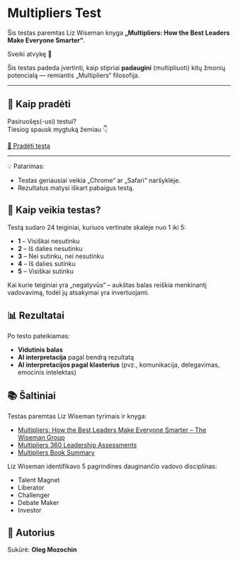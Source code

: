 # Multipliers Test

Šis testas paremtas Liz Wiseman knyga **„Multipliers: How the Best Leaders Make Everyone Smarter“**.

Sveiki atvykę 👋  

Šis testas padeda įvertinti, kaip stipriai **padaugini** (multipliuoti) kitų žmonių potencialą — remiantis „Multipliers“ filosofija.

---

## 🧭 Kaip pradėti

Pasiruošęs(-usi) testui?  
Tiesiog spausk mygtuką žemiau 👇

[🚀 Pradėti testą](https://olemoz1977.github.io/multipliers-test/test)

---

💡 Patarimas:
- Testas geriausiai veikia „Chrome“ ar „Safari“ naršyklėje.
- Rezultatus matysi iškart pabaigus testą.

## 🧪 Kaip veikia testas?

Testą sudaro 24 teiginiai, kuriuos vertinate skalėje nuo 1 iki 5:

- **1** – Visiškai nesutinku
- **2** – Iš dalies nesutinku
- **3** – Nei sutinku, nei nesutinku
- **4** – Iš dalies sutinku
- **5** – Visiškai sutinku

Kai kurie teiginiai yra „negatyvūs“ – aukštas balas reiškia menkinantį vadovavimą, todėl jų atsakymai yra invertuojami.

## 📊 Rezultatai

Po testo pateikiamas:

- **Vidutinis balas**
- **AI interpretacija** pagal bendrą rezultatą
- **AI interpretacijos pagal klasterius** (pvz., komunikacija, delegavimas, emocinis intelektas)

## 📚 Šaltiniai

Testas paremtas Liz Wiseman tyrimais ir knyga:

- [Multipliers: How the Best Leaders Make Everyone Smarter – The Wiseman Group](https://thewisemangroup.com/books/multipliers/)
- [Multipliers 360 Leadership Assessments](https://thewisemangroup.com/services/assessments/)
- [Multipliers Book Summary](https://www.leadernavigation.com/multipliers-book-summary/)

Liz Wiseman identifikavo 5 pagrindines dauginančio vadovo disciplinas:
- Talent Magnet
- Liberator
- Challenger
- Debate Maker
- Investor

## 👤 Autorius

Sukūrė: **Oleg Mozochin**

